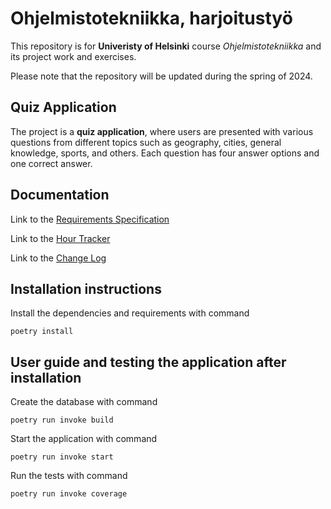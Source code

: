 # Ohjelmistotekniikka, harjoitustyö

This repository is for **Univeristy of Helsinki** course *Ohjelmistotekniikka* and its project work and exercises.

Please note that the repository will be updated during the spring of 2024.

## Quiz Application

The project is a **quiz application**, where users are presented with various questions from different topics such as geography, cities, general knowledge, sports, and others. Each question has four answer options and one correct answer.

## Documentation

Link to the [Requirements Specification](https://github.com/mikaelri/ot-harjoitustyo/tree/main/documentation/requirements_specification.md)

Link to the [Hour Tracker](https://github.com/mikaelri/ot-harjoitustyo/tree/main/documentation/hour_tracker.md)

Link to the  [Change Log](https://github.com/mikaelri/ot-harjoitustyo/tree/main/documentation/change_log.md)

## Installation instructions
Install the dependencies and requirements with command
```
poetry install
```
## User guide and testing the application after installation

Create the database with command
```
poetry run invoke build
```

Start the application with command
```
poetry run invoke start
```

Run the tests with command
```
poetry run invoke coverage
```


